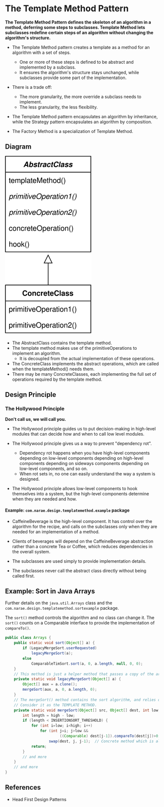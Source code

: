 # The Template Method Pattern
**The Template Method Pattern defines the skeleton of an algorithm in a method, deferring some steps to subclasses. 
Template Method lets subclasses redefine certain steps of an algorithm without changing the algorithm's structure.**

* The Template Method pattern creates a template as a method for an algorithm with a set of steps.
  - One or more of these steps is defined to be abstract and implemented by a subclass.
  - It ensures the algorithm's structure stays unchanged, while subclasses provide some part of the implementation.

* There is a trade off:
  - The more granularity, the more override a subclass needs to implement.
  - The less granularity, the less flexibility.

* The Template Method pattern encapsulates an algorithm by inheritance, while the Strategy pattern encapsulates an algorithm by composition.

* The Factory Method is a specialization of Template Method.


## Diagram
![TemplateMethod](TemplateMethod.svg)

* The AbstractClass contains the template method.
* The template method makes use of the primitiveOperations to implement an algorithm.
  - It is decoupled from the actual implementation of these operations.
* The ConcreteClass implements the abstract operations, which are called when the templateMethod() needs them.
* There may be many ConcreteClasses, each implementing the full set of operations required by the template method.

## Design Principle
### The Hollywood Principle
**Don't call us, we will call you.**

* The Hollywood principle guides us to put decision-making in high-level modules that can decide how and when to call low level modules.

* The Hollywood principle gives us a way to prevent "dependency rot". 
  - Dependency rot happens when you have high-level components depending on low-level components depending on high-level components depending on sideways components depending on low-level components, and so on.
  - When rot sets in, no one can easily understand the way a system is designed.
  
* The Hollywood principle allows low-level components to hook themselves into a system, but the high-level components determine when they are needed and how.

#### Example: `com.narae.design.templatemethod.example` package
* CaffeineBeverage is the high-level component. It has control over the algorithm for the recipe, and calls on the subclasses only when they are needed for an implementation of a method.

* Clients of beverages will depend on the CaffeineBeverage abstraction rather than a concrete Tea or Coffee, which reduces dependencies in the overall system.

* The subclasses are used simply to provide implementation details.

* The subclasses never call the abstract class directly without being called first.



## Example: Sort in Java Arrays
Further details on the `java.util.Arrays` class and the `com.narae.design.templatemethod.sortexample` package.

The `sort()` method controls the algorithm and no class can change it.
The `sort()` counts on a Comparable interface to provide the implementation of `compareTo()`.

```java
public class Arrays {
    public static void sort(Object[] a) {
        if (LegacyMergeSort.userRequested)
            legacyMergeSort(a);
        else
            ComparableTimSort.sort(a, 0, a.length, null, 0, 0);
    }
    // This method is just a helper method that passes a copy of the array along as the destination array to the mergeSort() method.
    private static void legacyMergeSort(Object[] a) {
        Object[] aux = a.clone();
        mergeSort(aux, a, 0, a.length, 0);
    }
    // The mergeSort() method contains the sort algorithm, and relies on an implementation of the compareTo() method to complete the algorithm.
    // Consider it as the TEMPLATE METHOD.
    private static void mergeSort(Object[] src, Object[] dest, int low, int high, int off) {
        int length = high - low;
        if (length < INSERTIONSORT_THRESHOLD) {
            for (int i=low; i<high; i++)
                for (int j=i; j>low &&
                         ((Comparable) dest[j-1]).compareTo(dest[j])>0; j--)  // compareTo() method needs to be implemented for the template method.
                    swap(dest, j, j-1);  // Concrete method which is already defined in the Arrays class.
            return;
        }
        // and more
    }
    // and more
}
```


## References
* Head First Design Patterns
